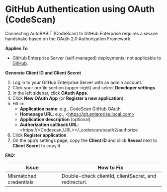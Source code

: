 # GitHub Authentication using OAuth (CodeScan)

Connecting AutoRABIT (CodeScan) to GitHub Enterprise requires a secure handshake based on the OAuth 2.0 Authorization Framework.

**Applies To**

* GitHub Enterprise Server (self-managed) deployments; not applicable to [GitHub](https://www.github.com/).

**Generate Client ID and Client Secret**

1. Log in to your GitHub Enterprise Server with an admin account.
2. Click your profile section (upper-right) and select **Developer settings**.
3. In the left sidebar, click **OAuth Apps**.
4. Click **New OAuth App** (or **Register a new application**).
5. Fill in:
   * **Application name**: e.g., CodeScan GitHub OAuth
   * **Homepage URL**: e.g., \<https://git.enterprise.local.com>
   * **Application description** (optional)
   * **Authorization callback URL**: \<https://\<Codescan\_URL>>/\_codescan/oauth2/authorize
6. Click **Register application**.
7. On the app’s settings page, copy the **Client ID** and click **Reveal** next to **Client Secret** to copy it.

**FAQ:**

| **Issue**              | **How to Fix**                                        |
| ---------------------- | ----------------------------------------------------- |
| Mismatched credentials | Double-check clientId, clientSecret, and redirecturl. |
